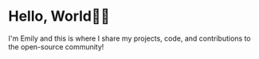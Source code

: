 # Hello, World👋🏻

I'm Emily and this is where I share my projects, code, and contributions to the open-source community!
